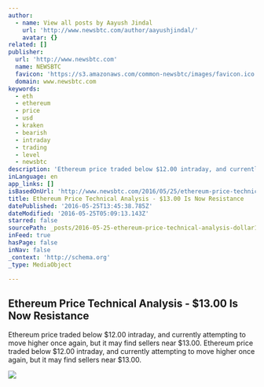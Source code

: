 ```yaml
---
author:
  - name: View all posts by Aayush Jindal
    url: 'http://www.newsbtc.com/author/aayushjindal/'
    avatar: {}
related: []
publisher:
  url: 'http://www.newsbtc.com'
  name: NEWSBTC
  favicon: 'https://s3.amazonaws.com/common-newsbtc/images/favicon.ico'
  domain: www.newsbtc.com
keywords:
  - eth
  - ethereum
  - price
  - usd
  - kraken
  - bearish
  - intraday
  - trading
  - level
  - newsbtc
description: 'Ethereum price traded below $12.00 intraday, and currently attempting to move higher once again, but it may find sellers near $13.00. Ethereum price traded below $12.00 intraday, and currently attempting to move higher once again, but it may find sellers near $13.00.'
inLanguage: en
app_links: []
isBasedOnUrl: 'http://www.newsbtc.com/2016/05/25/ethereum-price-technical-analysis-now-resistance/'
title: Ethereum Price Technical Analysis - $13.00 Is Now Resistance
datePublished: '2016-05-25T13:45:38.785Z'
dateModified: '2016-05-25T05:09:13.143Z'
starred: false
sourcePath: _posts/2016-05-25-ethereum-price-technical-analysis-dollar1300-is-now-resistance.md
inFeed: true
hasPage: false
inNav: false
_context: 'http://schema.org'
_type: MediaObject

---
```

<article style=""><h1>Ethereum Price Technical Analysis - $13.00 Is Now Resistance</h1><p>Ethereum price traded below $12.00 intraday, and currently attempting to move higher once again, but it may find sellers near $13.00. Ethereum price traded below $12.00 intraday, and currently attempting to move higher once again, but it may find sellers near $13.00.</p><img src="http://s3.amazonaws.com/main-newsbtc-images/2016/05/25034608/Away6.jpg" /></article>